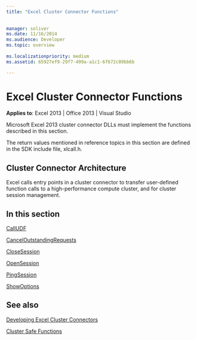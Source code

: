 ```yaml
---
title: "Excel Cluster Connector Functions"
 
 
manager: soliver
ms.date: 11/16/2014
ms.audience: Developer
ms.topic: overview
 
ms.localizationpriority: medium
ms.assetid: 65927ef9-29f7-499a-a1c1-6f672c09bb6b

---
```


# Excel Cluster Connector Functions

 **Applies to**: Excel 2013 | Office 2013 | Visual Studio 
  
Microsoft Excel 2013 cluster connector DLLs must implement the functions described in this section.
  
The return values mentioned in reference topics in this section are defined in the SDK include file, xlcall.h.
  
## Cluster Connector Architecture

Excel calls entry points in a cluster connector to transfer user-defined function calls to a high-performance compute cluster, and for cluster session management.
  
## In this section

[CallUDF](calludf.md)
  
[CancelOutstandingRequests](canceloutstandingrequests.md)
  
[CloseSession](closesession.md)
  
[OpenSession](opensession.md)
  
[PingSession](pingsession.md)
  
[ShowOptions](showoptions.md)
  
## See also



[Developing Excel Cluster Connectors](developing-excel-cluster-connectors.md)
  
[Cluster Safe Functions](cluster-safe-functions.md)

